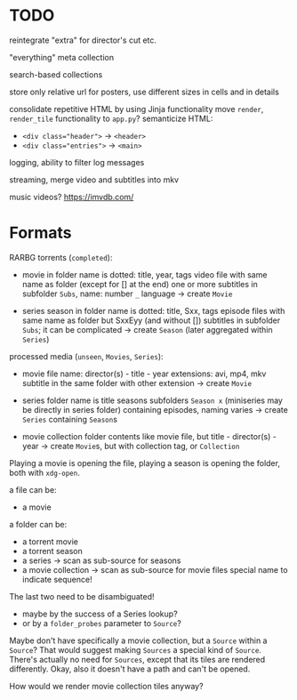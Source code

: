 # TODO

reintegrate "extra" for director's cut etc.

"everything" meta collection

search-based collections

store only relative url for posters, use different sizes in cells and in details


consolidate repetitive HTML by using Jinja functionality
move `render`, `render_tile` functionality to `app.py`?
semanticize HTML:
-   `<div class="header">` → `<header>`
-   `<div class="entries">` → `<main>`

logging, ability to filter log messages

streaming, merge video and subtitles into mkv

music videos? https://imvdb.com/


# Formats

RARBG torrents (`completed`):

-   movie in folder
    name is dotted: title, year, tags
    video file with same name as folder (except for [] at the end)
    one or more subtitles in subfolder `Subs`, name: number `_` language
    → create `Movie`

-   series season in folder
    name is dotted: title, Sxx, tags
    episode files with same name as folder but SxxEyy (and without [])
    subtitles in subfolder `Subs`; it can be complicated
    → create `Season` (later aggregated within `Series`)

processed media (`unseen`, `Movies`, `Series`):

-   movie file
    name: director(s) - title - year
    extensions: avi, mp4, mkv
    subtitle in the same folder with other extension
    → create `Movie`

-   series folder
    name is title
    seasons subfolders `Season x` (miniseries may be directly in series folder)
    containing episodes, naming varies
    → create `Series` containing `Season`s

-   movie collection folder
    contents like movie file, but title - director(s) - year
    → create `Movie`s, but with collection tag, or `Collection`

Playing a movie is opening the file,
playing a season is opening the folder,
both with `xdg-open`.

a file can be:
-   a movie

a folder can be:
-   a torrent movie
-   a torrent season
-   a series → scan as sub-source for seasons
-   a movie collection → scan as sub-source for movie files
    special name to indicate sequence!

The last two need to be disambiguated!
-   maybe by the success of a Series lookup?
-   or by a `folder_probes` parameter to `Source`?

Maybe don't have specifically a movie collection, but a `Source` within a `Source`? That would suggest making `Sources` a special kind of `Source`. There's actually no need for `Sources`, except that its tiles are rendered differently. Okay, also it doesn't have a path and can't be opened.

How would we render movie collection tiles anyway?
